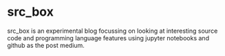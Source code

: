 # src_box
src_box is an experimental blog focussing on looking at interesting source code and programming language features using jupyter notebooks and github as the post medium.
